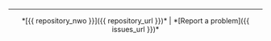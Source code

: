 <hr />
<p align="center">
    *[{{ repository_nwo }}]({{ repository_url }})* | *[Report a problem]({{ issues_url }})*
</p>
